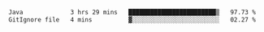 <!--START_SECTION:waka-->

```txt
Java             3 hrs 29 mins   ████████████████████████▒   97.73 %
GitIgnore file   4 mins          ▓░░░░░░░░░░░░░░░░░░░░░░░░   02.27 %
```

<!--END_SECTION:waka-->
